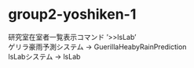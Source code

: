 # group2-yoshiken-1
研究室在室者一覧表示コマンド ’>>lsLab’  
ゲリラ豪雨予測システム -> GuerillaHeabyRainPrediction  
lsLabシステム -> lsLab